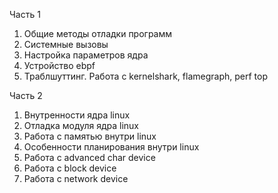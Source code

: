 Часть 1
1. Общие методы отладки программ
2. Системные вызовы
3. Настройка параметров ядра 
4. Устройство ebpf
5. Траблшуттинг. Работа с kernelshark, flamegraph, perf top

Часть 2
1. Внутренности ядра linux
2. Отладка модуля ядра linux
3. Работа с памятью внутри linux
4. Особенности планирования внутри linux
5. Работа с advanced char device
6. Работа с block device
7. Работа с network device